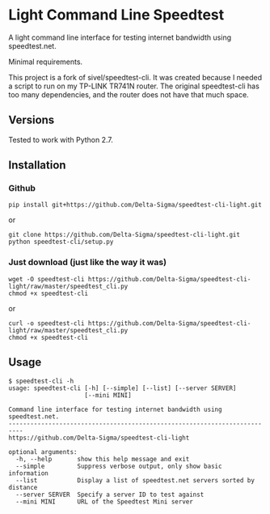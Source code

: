 # Light Command Line Speedtest

A light command line interface for testing internet bandwidth using speedtest.net.

Minimal requirements.

This project is  a fork of sivel/speedtest-cli. It was created because I needed a script to run on my TP-LINK TR741N router. The original speedtest-cli has too many dependencies, and the router does not have that much space.

## Versions

Tested to work with Python 2.7.

## Installation


### Github

`pip install git+https://github.com/Delta-Sigma/speedtest-cli-light.git`

or

```shell
git clone https://github.com/Delta-Sigma/speedtest-cli-light.git
python speedtest-cli/setup.py
```

### Just download (just like the way it was)

```shell
wget -O speedtest-cli https://github.com/Delta-Sigma/speedtest-cli-light/raw/master/speedtest_cli.py
chmod +x speedtest-cli
```

or

```shell
curl -o speedtest-cli https://github.com/Delta-Sigma/speedtest-cli-light/raw/master/speedtest_cli.py
chmod +x speedtest-cli
```

## Usage

    $ speedtest-cli -h
    usage: speedtest-cli [-h] [--simple] [--list] [--server SERVER]
                         [--mini MINI]

    Command line interface for testing internet bandwidth using speedtest.net.
    --------------------------------------------------------------------------
    https://github.com/Delta-Sigma/speedtest-cli-light

    optional arguments:
      -h, --help       show this help message and exit
      --simple         Suppress verbose output, only show basic information
      --list           Display a list of speedtest.net servers sorted by distance
      --server SERVER  Specify a server ID to test against
      --mini MINI      URL of the Speedtest Mini server